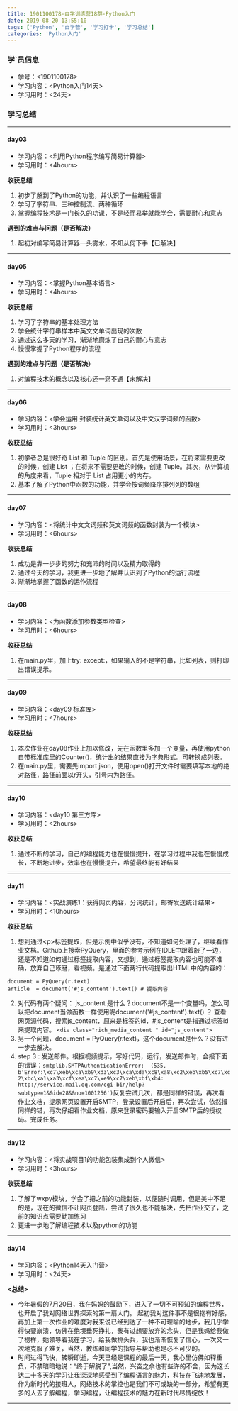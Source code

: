 ```yaml
---
title: 1901100178-自学训练营18群-Python入门
date: 2019-08-20 13:55:10
tags: ['Python', '自学营', '学习打卡', '学习总结']
categories: 'Python入门'
---
```


### 学`员信息
- 学号：<1901100178>
- 学习内容：<Python入门14天>
- 学习用时：<24天>

### 学习总结
***
#### day03
- 学习内容：<利用Python程序编写简易计算器>
- 学习用时：<4hours>

**收获总结**
1. 初步了解到了Python的功能，并认识了一些编程语言
2. 学习了字符串、三种控制流、两种循环
3. 掌握编程技术是一门长久的功课，不是轻而易举就能学会，需要耐心和意志

**遇到的难点与问题（是否解决）**
 1. 起初对编写简易计算器一头雾水，不知从何下手【已解决】
***
#### day05
- 学习内容：<掌握Python基本语言>
- 学习用时：<4hours>

**收获总结**
1. 学习了字符串的基本处理方法
2. 学会统计字符串样本中英⽂文单词出现的次数
3. 通过这么多天的学习，渐渐地磨炼了自己的耐心与意志
4. 慢慢掌握了Python程序的流程

**遇到的难点与问题（是否解决）**
1. 对编程技术的概念以及核心还一窍不通【未解决】
***
#### day06
- 学习内容：<学会运用 封装统计英文单词以及中文汉字词频的函数>
- 学习用时：<3hours>

**收获总结**
1. 初学者总是很好奇 List 和 Tuple 的区别。首先是使用场景，在将来需要更改的时候，创建 List ；在将来不需要更改的时候，创建 Tuple。其次，从计算机的角度来看，Tuple 相对于 List 占用更小的内存。
2. 基本了解了Python中函数的功能，并学会按词频降序排列列的数组
***
#### day07
- 学习内容：<将统计中⽂文词频和英文词频的函数封装为一个模块>
- 学习用时：<6hours>

**收获总结**
1. 成功是靠一步步的努力和充沛的时间以及精力取得的
2. 通过今天的学习，我更进一步地了解并认识到了Python的运行流程
3. 渐渐地掌握了函数的运作流程
***
#### day08
- 学习内容：<为函数添加参数类型检查>
- 学习用时：<6hours>

**收获总结**
1. 在main.py里，加上try: except:，如果输入的不是字符串，比如列表，则打印出错误提示。
***
#### day09
- 学习内容：<day09 标准库>
- 学习用时：<7hours>

**收获总结**
1. 本次作业在day08作业上加以修改，先在函数里多加一个变量，再使用python自带标准库里的Counter()，统计出的结果直接为字典形式。可转换成列表。
2. 在main.py里，需要先import json，使用open()打开文件时需要填写本地的绝对路径，路径前面以r开头，引号内为路径。
***
#### day10
- 学习内容：<day10 第三方库>
- 学习用时：<2hours>

**收获总结**
1. 通过不断的学习，自己的编程能力也在慢慢提升，在学习过程中我也在慢慢成长，不断地进步，效率也在慢慢提升，希望最终能有好结果
***
#### day11
- 学习内容：<实战演练1：获得网页内容，分词统计，邮寄发送统计结果>
- 学习用时：<10hours>

**收获总结**
1. 想到通过&lt;p&gt;标签提取，但是示例中似乎没有，不知道如何处理了，继续看作业文档。Github上搜索PyQuery，里面的参考示例在IDLE中跟着敲了一边，还是不知道如何通过标签提取内容，又想到，通过标签提取内容也可能不准确，放弃自己琢磨，看视频。是通过下面两行代码提取出HTML中的内容的：
```
document = PyQuery(r.text)
article  = document('#js_content').text() # 提取内容
```
2. 对代码有两个疑问： js_content 是什么？document不是一个变量吗，怎么可以把document当做函数一样使用呢document('#js_content').text() ？
查看网页源代码，搜索js_content，原来是标签的id，#js_content是指通过标签id来提取内容。
```<div class="rich_media_content " id="js_content">```
3. 另一个问题，document = PyQuery(r.text)，这个document是什么？没有进一步去解决。
4. step 3 : 发送邮件。根据视频提示，写好代码，运行，发送邮件时，会报下面的错误：```smtplib.SMTPAuthenticationError: 
(535, b'Error:\xc7\xeb\xca\xb9\xd3\xc3\xca\xda\xc8\xa8\xc2\xeb\xb5\xc7\xc2\xbc\xa1\xa3\xcf\xea\xc7\xe9\xc7\xeb\xbf\xb4: http://service.mail.qq.com/cgi-bin/help?subtype=1&&id=28&&no=1001256')```反复尝试几次，都是同样的错误，再次看作业文档，提示网页设置开启SMTP，登录设置后开启后，再次尝试，依然报同样的错，再次仔细看作业文档，原来登录密码要输入开启SMTP后的授权码。完成任务。
***
#### day12
- 学习内容：<将实战项目1的功能包装集成到个人微信>
- 学习用时：<3hours>

**收获总结**
1. 了解了wxpy模块，学会了把之前的功能封装，以便随时调用，但是美中不足的是，现在的微信不让网页登陆，尝试了很久也不能解决，先把作业交了，之前的知识点需要勤加练习
2. 更进一步地了解编程技术以及python的功能
***
#### day14
- 学习内容：<Python14天入门营>
- 学习用时：<24天>

**<总结>** 
- 今年暑假的7月20日，我在妈妈的鼓励下，进入了一切不可预知的编程世界，也开启了我对网络世界探索的第一扇大门。 起初我对这件事不是很抱有好感，再加上第一次作业的难度对我来说已经到达了一种不可理喻的地步，我几乎学得快要崩溃，仿佛在绝境垂死挣扎，我有过想要放弃的念头，但是我妈给我做了榜样，她领导着我在学习，给我做排头兵，我也渐渐恢复了信心，一次又一次地克服了难关，当然，教练和同学的指导与帮助也是必不可少的。 
- 时间过得飞快，转瞬即逝，今天已经是课程的最后一天，我心里仿佛如释重负，不禁暗暗地说：“终于解脱了",当然，兴奋之余也有些许的不舍，因为这长达二十多天的学习让我深深地感受到了编程语言的魅力，科技在飞速地发展，作为新时代的接班人，网络技术的掌控也是我们不可或缺的一部分，希望有更多的人去了解编程，学习编程，让编程技术的魅力在新时代尽情绽放！
***